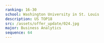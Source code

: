 ```yaml
---
ranking: 16-30
school: Washington University in St. Louis
description: US TOP18
src: /assets/offer_update/024.jpg
major: Business Analytics
sequence: 64
---
```

